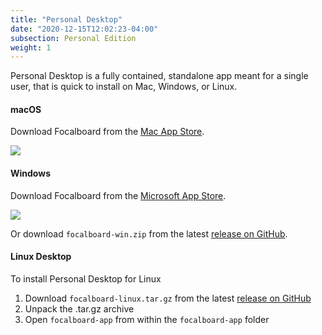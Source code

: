 ```yaml
---
title: "Personal Desktop"
date: "2020-12-15T12:02:23-04:00"
subsection: Personal Edition
weight: 1
---
```


Personal Desktop is a fully contained, standalone app meant for a single user, that is quick to install on Mac, Windows, or Linux.

#### macOS

Download Focalboard from the [Mac App Store](https://apps.apple.com/app/apple-store/id1556908618?pt=2114704&ct=website&mt=8).

<a href="https://apps.apple.com/app/apple-store/id1556908618?pt=2114704&ct=website&mt=8"><img src="/img/mac-app-store.svg" style="max-height: 40px;" /></a>

#### Windows

Download Focalboard from the [Microsoft App Store](https://www.microsoft.com/store/apps/9NLN2T0SX9VF?cid=website).

<a href="https://www.microsoft.com/store/apps/9NLN2T0SX9VF?cid=website"><img src="/img/ms-app-store.svg" style="max-height: 40px;" /></a>

Or download `focalboard-win.zip` from the latest [release on GitHub](https://github.com/mattermost/focalboard/releases).

#### Linux Desktop

To install Personal Desktop for Linux
1. Download `focalboard-linux.tar.gz` from the latest [release on GitHub](https://github.com/mattermost/focalboard/releases)
2. Unpack the .tar.gz archive
4. Open `focalboard-app` from within the `focalboard-app` folder
